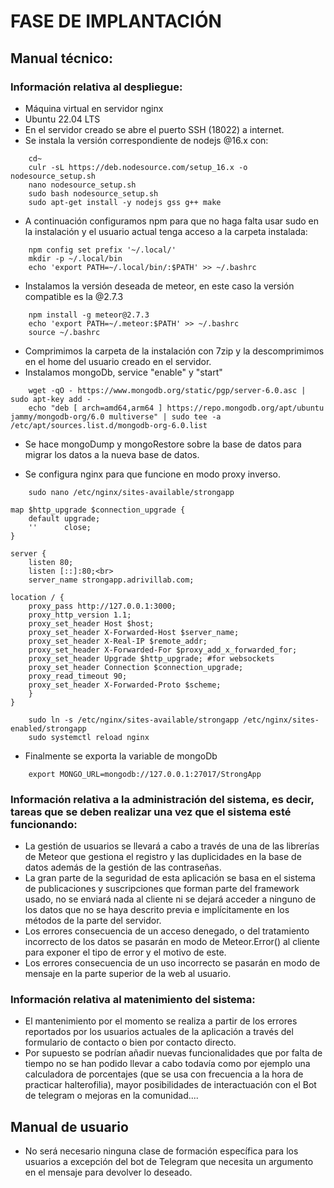 # FASE DE IMPLANTACIÓN

## Manual técnico:

### Información relativa al despliegue: 

* Máquina virtual en servidor nginx
* Ubuntu 22.04 LTS
* En el servidor creado se abre el puerto SSH (18022) a internet.
* Se instala la versión correspondiente de nodejs @16.x con:<br>
```
    cd~
    culr -sL https://deb.nodesource.com/setup_16.x -o nodesource_setup.sh
    nano nodesource_setup.sh
    sudo bash nodesource_setup.sh
    sudo apt-get install -y nodejs gss g++ make
```
* A continuación configuramos npm para que no haga falta usar sudo en la instalación y el usuario actual tenga acceso a la carpeta instalada:<br>
```
    npm config set prefix '~/.local/'
    mkdir -p ~/.local/bin
    echo 'export PATH=~/.local/bin/:$PATH' >> ~/.bashrc
```
* Instalamos la versión deseada de meteor, en este caso la versión compatible es la @2.7.3
```
    npm install -g meteor@2.7.3
    echo 'export PATH=~/.meteor:$PATH' >> ~/.bashrc
    source ~/.bashrc 
```
* Comprimimos la carpeta de la instalación con 7zip y la descomprimimos en el home del usuario creado en el servidor.
* Instalamos mongoDb, service "enable" y "start"
```
    wget -qO - https://www.mongodb.org/static/pgp/server-6.0.asc | sudo apt-key add -
    echo "deb [ arch=amd64,arm64 ] https://repo.mongodb.org/apt/ubuntu jammy/mongodb-org/6.0 multiverse" | sudo tee -a /etc/apt/sources.list.d/mongodb-org-6.0.list
```
* Se hace mongoDump y mongoRestore sobre la base de datos para migrar los datos a la nueva base de datos.

* Se configura nginx para que funcione en modo proxy inverso.
```
    sudo nano /etc/nginx/sites-available/strongapp
```

    map $http_upgrade $connection_upgrade {
        default upgrade;
        ''      close;
    }

    server {
        listen 80;
        listen [::]:80;<br>
        server_name strongapp.adrivillab.com;

    location / {
        proxy_pass http://127.0.0.1:3000;
        proxy_http_version 1.1;
        proxy_set_header Host $host;
        proxy_set_header X-Forwarded-Host $server_name;
        proxy_set_header X-Real-IP $remote_addr;
        proxy_set_header X-Forwarded-For $proxy_add_x_forwarded_for;
        proxy_set_header Upgrade $http_upgrade; #for websockets
        proxy_set_header Connection $connection_upgrade;
        proxy_read_timeout 90;
        proxy_set_header X-Forwarded-Proto $scheme;
        }
    }
```
    sudo ln -s /etc/nginx/sites-available/strongapp /etc/nginx/sites-enabled/strongapp
    sudo systemctl reload nginx
```
* Finalmente se exporta la variable de mongoDb
```
    export MONGO_URL=mongodb://127.0.0.1:27017/StrongApp
```
### Información relativa a la administración del sistema, es decir, tareas que se deben realizar una vez que el sistema esté funcionando:

* La gestión de usuarios se llevará a cabo a través de una de las librerías de Meteor que gestiona el registro y las duplicidades en la base de datos además de la gestión de las contraseñas.
* La gran parte de la seguridad de esta aplicación se basa en el sistema de publicaciones y suscripciones que forman parte del framework usado, no se enviará nada al cliente ni se dejará acceder a ninguno de los datos que no se haya descrito previa e implícitamente en los métodos de la parte del servidor.
* Los errores consecuencia de un acceso denegado, o del tratamiento incorrecto de los datos se pasarán en modo de Meteor.Error() al cliente para exponer el tipo de error y el motivo de este.
* Los errores consecuencia de un uso incorrecto se pasarán en modo de mensaje en la parte superior de la web al usuario.

### Información relativa al matenimiento del sistema: 

* El mantenimiento por el momento se realiza a partir de los errores reportados por los usuarios actuales de la aplicación a través del formulario de contacto o bien por contacto directo.
* Por supuesto se podrían añadir nuevas funcionalidades que por falta de tiempo no se han podido llevar a cabo todavía como por ejemplo una calculadora de porcentajes (que se usa con frecuencia a la hora de practicar halterofilia), mayor posibilidades de interactuación con el Bot de telegram o mejoras en la comunidad....


## Manual de usuario

* No será necesario ninguna clase de formación específica para los usuarios a excepción del bot de Telegram que necesita un argumento en el mensaje para devolver lo deseado.
